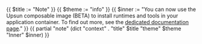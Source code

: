 {{ $title := "Note" }}
{{ $theme := "info" }}
{{ $inner := "You can now use the Upsun composable image (BETA) to install runtimes and tools in your application container. To find out more, see the [dedicated documentation page](/create-apps/app-reference/composable-image.md)." }}
{{ partial "note" (dict "context" . "title" $title "theme" $theme "Inner" $inner) }}
